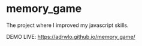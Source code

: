 # memory_game
The project where I improved my javascript skills.

DEMO LIVE: https://adrwlo.github.io/memory_game/
